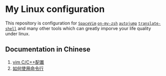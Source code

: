 # My Linux configuration
This repository is configuration for [`SpaceVim`](http://spacevim.org/)
[`on-my-zsh`](https://github.com/robbyrussell/oh-my-zsh)
[`autojump`](https://github.com/wting/autojump) 
[`translate-shell`](https://github.com/soimort/translate-shell)
and many other tools which can greatly imporve your life quality under linux.

## Documentation in Chinese
1. [vim C/C++配置](./doc/vim-zh.md)
2. [如何使用命令行](./doc/Readme-zh.md)

